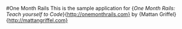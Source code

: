 #One Month Rails
This is the sample application for
{*One Month Rails: Teach yourself to Code*}{http://onemonthrails.com}
by {Mattan Griffel}{http://mattangriffel.com}
